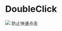 # DoubleClick
[![](https://jitpack.io/v/Buxiaohui/DoubleClick.svg)](https://jitpack.io/#Buxiaohui/DoubleClick)
防止快速点击

